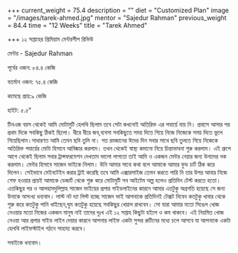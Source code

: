 +++
current_weight = 75.4
description = ""
diet = "Customized Plan"
image = "/images/tarek-ahmed.jpg"
mentor = "Sajedur Rahman"
previous_weight = 84.4
time = "12 Weeks"
title = "Tarek Ahmed"

+++
১২ সপ্তাহের প্রিমিয়াম মেন্টরশীপ রিভিউ

মেন্টর - Sajedur Rahman

পূর্বের ওজন: ৮৪.৪ কেজি

বতর্মান ওজন: ৭৫.৪ কেজি

কমেছে প্রায়:৯ কেজি

হাইট: ৫.৫"

টিনএজ বয়স থেকেই আমি মোটামুটি হেলথি ছিলাম তবে সেটা কখনোই অতিরিক্ত এর পযার্য়ে যায় নি। প্রবাসে আসার পর প্রথম দিকে সবকিছু ঠিকই ছিলো। ধীরে ধীরে জব,ব্যবসা সবকিছুতে সময় দিতে গিয়ে নিজে নিজেকে সময় দিতে ভুলে গিয়েছিলাম।সাধারণত আমি তেমন ছবি তুলি না। গত রমজানের ঈদের দিন সবার সাথে ছবি তুলতে গিয়ে নিজেকে অতিরিক্ত পযার্য়ের মোটা হিসাবে আবিষ্কার করলাম। তখন থেকেই স্বাস্থ্য কমানো নিয়ে চিন্তাভাবনা শুরু করলাম। এই গ্রুপে আগে থেকেই ছিলাম সবার ট্রান্সফরমেশন দেখতাম ভালো লাগতো তাই আমি ও একজন মেন্টর নেয়ার জন্য উনাদের নক করলাম। মেন্টর হিসাবে সাজেদ ভাইকে নিলাম। উনি আমার সাথে কথা বলে আমাকে আমার ফুড চার্ট ঠিক করে দিলেন। সেইভাবে মেইনটেইন করার ট্রাই করেছি তবে আমি এক্সারসাইজ তেমন করতে পারি নি তার উপর আবার নিজে শেফ হওয়ার প্রায়ই আমাকে ডেজার্ট থেকে শুরু করে মোটামুটি সব আইটেম অল্প হলেও প্রতিদিন টেস্ট করতে হতো। এতকিছুর পর ও আলহামদুলিল্লাহ সাজেদ ভাইয়ের প্রপার গাইডলাইনের কারনে আমার এতটুকু অগ্রগতি হয়েছে সে জন্য উনাকে অসংখ্য ধন্যবাদ। লাস্ট নট দ্যা লিস্ট হচ্ছে সাজেদ ভাই আপনাকে প্রতিদিনই টেক্সট দিবেন কতটুকু খাবার থেকে শুরু করে কতটুকু পানি খাইছেন,ঘুম কতটুকু হয়েছে সবকিছুর খেয়াল রাখবেন। সো যারা আমার মতো সিঙেল খোজ নেওয়ার মতো নিজের একজন মানুষ নাই তাদের দুঃখ এই ১২ সপ্তাহ কিছুটা হইলে ও কম থাকবে। এই নিয়মিত খোজ নেওয়া আর প্রপার গাইড লাইন দেয়ার কারনে আপনার লাইফ একটা সুন্দর রুটিনের মধ্যে চলে আসবে যা আপনাকে একটা হেলথি লাইফস্টাইল গঠনে সাহায্য করবে।

সবাইকে ধন্যবাদ।
